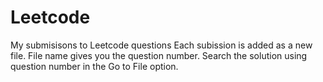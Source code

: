 # Leetcode
My submisisons to Leetcode questions
Each subission is added as a new file. File name gives you the question number.
Search the solution using question number in the Go to File option.
